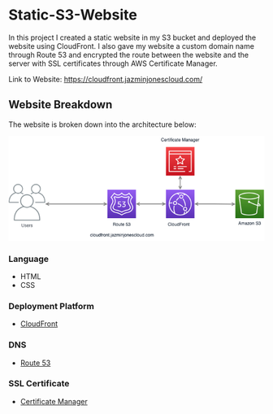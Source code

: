 # Static-S3-Website

In this project I created a static website in my S3 bucket and deployed the website using CloudFront. I also gave my website a custom domain name through Route 53 and encrypted the route between the website and the server with SSL certificates through AWS Certificate Manager.

Link to Website: https://cloudfront.jazminjonescloud.com/


## Website Breakdown

The website is broken down into the architecture below:

![ebsapp](https://github.com/rjones18/Images/blob/main/Jazmin%20S3%20Bucket%20Site.drawio.png)

### Language 

- HTML 
- CSS


### Deployment Platform

- [CloudFront](https://aws.amazon.com/cloudfront/)


### DNS

- [Route 53](https://aws.amazon.com/route53/)


### SSL Certificate

- [Certificate Manager](https://aws.amazon.com/certificate-manager/)

